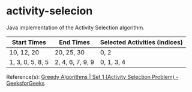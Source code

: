 # activity-selecion
Java implementation of the Activity Selection algorithm.

| Start Times      | End Times              | Selected Activities (indices) |
| -----------------|------------------------|-------------------------------|
| 10, 12, 20       | 20, 25, 30             | 0, 2                          |
| 1, 3, 0, 5, 8, 5 | 2, 4, 6, 7, 9, 9       | 0, 1, 3, 4                    |

Reference(s): [Greedy Algorithms | Set 1 (Activity Selection Problem) - GeeksforGeeks](https://www.geeksforgeeks.org/greedy-algorithms-set-1-activity-selection-problem/)

